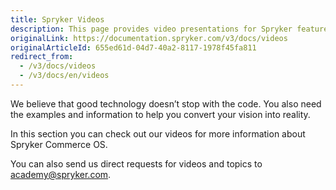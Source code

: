 ```yaml
---
title: Spryker Videos
description: This page provides video presentations for Spryker features.
originalLink: https://documentation.spryker.com/v3/docs/videos
originalArticleId: 655ed61d-04d7-40a2-8117-1978f45fa811
redirect_from:
  - /v3/docs/videos
  - /v3/docs/en/videos
---
```


We believe that good technology doesn’t stop with the code. You also need the examples and information to help you convert your vision into reality.

In this section you can check out our videos for more information about Spryker Commerce OS.

You can also send us direct requests for videos and topics to [academy@spryker.com](mailto:academy@spryker.com).

